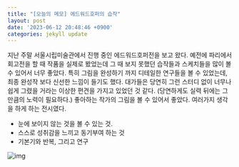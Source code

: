 ```yaml
---
title: "[오늘의 메모] 에드워드호퍼의 습작"
layout: post
date: '2023-06-12 20:48:46 +0900'
categories: jekyll update
---
```


지난 주말 서울시립미술관에서 진행 중인 에드워드호퍼전을 보고 왔다. 
예전에 파리에서회고전을 할 때 작품을 실제로 봤었는데 그 때 보지 못했던 습작들과 스케치들을 많이 볼 수 있어서 너무 좋았다.
특히 그림을 완성하기 까지 디테일한 연구들을 볼 수 있었는데, 최종 완성작 보다 신선한 느낌이 들기도 했다.
대가들은 당연히 그런 스터디 없이 너무나 쉽게 그렸을 거라는 이상한 편견을 가지고 있었던 것 같다. (당연하게도 실력 뒤에는 그만큼의 노력이 필요하다.) 좋아하는 작가의 그림을 볼 수 있어서 좋았다. 여러가지 생각을 하게 하는 전시였다.

* 눈에 보이지 않는 것을 볼 수 있는 것.
* 스스로 성취감을 느끼고 동기부여 하는 것
* 기본기와 반복, 그리고 연구

![img](https://whitney.org/collection/works/22136)
